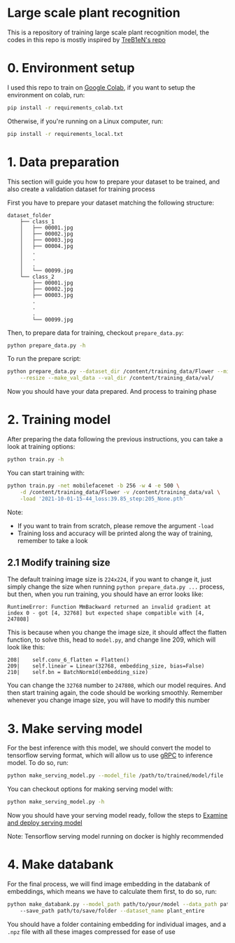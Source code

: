 # Large scale plant recognition

This is a repository of training large scale plant recognition model, the codes in this repo is mostly inspired by [TreB1eN's repo](https://github.com/TreB1eN/InsightFace_Pytorch)

# 0. Environment setup
I used this repo to train on [Google Colab](https://research.google.com/colaboratory/), if you want to setup the environment on colab, run:
```bash
pip install -r requirements_colab.txt
```

Otherwise, if you're running on a Linux computer, run:
```bash
pip install -r requirements_local.txt
```

# 1. Data preparation
This section will guide you how to prepare your dataset to be trained, and also create a validation dataset for training process

First you have to prepare your dataset matching the following structure:
```
dataset_folder
    ├── class_1
    │   ├── 00001.jpg
    │   ├── 00002.jpg
    │   ├── 00003.jpg
    │   ├── 00004.jpg
    │   .
    │   .
    │   .
    │   └── 00099.jpg
    └── class_2
        ├── 00001.jpg
        ├── 00002.jpg
        ├── 00003.jpg
        .
        .
        .
        └── 00099.jpg
```

Then, to prepare data for training, checkout `prepare_data.py`:
```bash
python prepare_data.py -h
```

To run the prepare script:
```bash
python prepare_data.py --dataset_dir /content/training_data/Flower --min_set_size 3 \
    --resize --make_val_data --val_dir /content/training_data/val/
```

Now you should have your data prepared. And process to training phase

# 2. Training model
After preparing the data following the previous instructions, you can take a look at training options:
```bash
python train.py -h
```

You can start training with:
```bash
python train.py -net mobilefacenet -b 256 -w 4 -e 500 \
    -d /content/training_data/Flower -v /content/training_data/val \
    -load '2021-10-01-15-44_loss:39.85_step:205_None.pth'
```

Note: 
* If you want to train from scratch, please remove the argument `-load`
* Training loss and accuracy will be printed along the way of training, remember to take a look

## 2.1 Modify training size
The default training image size is `224x224`, if you want to change it, just simply change the size when running `python prepare_data.py ...` process, but then, when you run training, you should have an error looks like:
```
RuntimeError: Function MmBackward returned an invalid gradient at index 0 - got [4, 32768] but expected shape compatible with [4, 247808]
```

This is because when you change the image size, it should affect the flatten function, to solve this, head to `model.py`, and change line 209, which will look like this:
```
208|    self.conv_6_flatten = Flatten()
209|    self.linear = Linear(32768, embedding_size, bias=False)
210|    self.bn = BatchNorm1d(embedding_size)
```
You can change the `32768` number to `247808`, which our model requires.
And then start training again, the code should be working smoothly. Remember whenever you change image size, you will have to modify this number


# 3. Make serving model
For the best inference with this model, we should convert the model to tensorflow serving format, which will allow us to use [gRPC](https://grpc.io/) to inference model.
To do so, run:
```bash
python make_serving_model.py --model_file /path/to/trained/model/file
```

You can checkout options for making serving model with:
```bash
python make_serving_model.py -h
```
Now you should have your serving model ready, follow the steps to [Examine and deploy serving model](https://www.tensorflow.org/tfx/tutorials/serving/rest_simple#examine_your_saved_model)

Note: Tensorflow serving model running on docker is highly recommended

# 4. Make databank
For the final process, we will find image embedding in the databank of embeddings, which means we have to calculate them first, to do so, run:
```bash
python make_databank.py --model_path path/to/your/model --data_path path/to/data/folder
    --save_path path/to/save/folder --dataset_name plant_entire
```

You should have a folder containing embedding for individual images, and a `.npz` file with all these images compressed for ease of use
